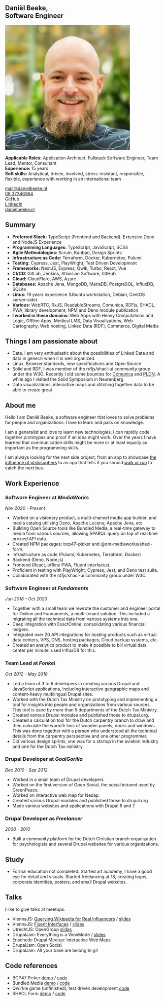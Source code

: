 Daniël Beeke, <br />Software Engineer
-------------------------

![daniel](/daniel.jpeg)

**Applicable Roles:** Application Architect, Fullstack Software Engineer, Team Lead, Mentor, Consultant<br/>
**Experience:** 15 years<br />
**Soft skills:** Analytical, driven, involved, stress-resistant, responsible, flexible, experience with working in an international team


[mail@danielbeeke.nl](mailto://mail@danielbeeke.nl)<br />
[06 37346364](tel://0031637346364)<br />
[GitHub](https://github.com/danielbeeke/)<br />
[LinkedIn](https://www.linkedin.com/in/danielbeeke/)<br />
[danielbeeke.nl](https://danielbeeke.nl/)


Summary
-------------------------

-   **Preferred Stack:** TypeScript (Frontend and Backend), Extensive Deno and NodeJS Experience
-   **Programming Languages:** TypeScript, JavaScript, SCSS
-   **Agile Methodologies:** Scrum, Kanban, Design Sprints
-   **Infrastructure as Code:** Terraform, Docker, Kubernetes, Pulumi
-   **Testing:** Cypress, Jest, PlayWright, Test Driven Development
-   **Frameworks:** NextJS, Express, Qwik, Turbo, React, Vue
-   **CI/CD:** GitLab, Jenkins, Atlassian Software, GitHub
-   **Cloud:** CloudFlare, AWS, Azure
-   **Databases:** Apache Jena, MongoDB, MariaDB, PostgreSQL, InfluxDB, SQLite
-   **Linux:** 19 years experience (Ubuntu workstation, Debian, CentOS server-side)
-   **Various:** WebRTC, RxJS, ReadableStreams, Comunica, RDFjs, SHACL, PWA, library development, NPM and Deno module publication
-   **I worked in these domains:** Web Apps with Heavy Computations and Logic, Offline Apps, Medical LMS, Data Visualizations, Web Cartography, Web hosting, Linked Data (RDF), Commerce, Digital Media


Things I am passionate about
-------------------------

-   Data. I am very enthusiastic about the possibilities of Linked Data and data in general when it is well organized.
-   Linux, Browser standards, new specifications and Open Source
-   Solid and RDF, I was member of the rdfjs/shacl-ui community group under the W3C. Recently I did some bounties for [Comunica](https://comunica.dev/association/bounties/) and [PLDN](https://github.com/pldn/LDWizard/issues/59). A while ago I visited the Solid Symposium in Neurenberg.
-   Data visualizations, interactive maps and stitching together data to be able to create great 

About me
---------------

Hello I am Daniël Beeke, a software engineer that loves to solve problems for people and organizations. I love to learn and pass on knowledge.

I am a generalist and love to learn new technologies. I can rapidly code together prototypes and proof if an idea might work. Over the years I have learned that communication skills might be more or at least equally as important as the programming skills.

I am always looking for the next side project, from an app to showcase [the influence of philosophers](https://influence.danielbeeke.nl) to an app that tells if you should [walk or run](https://ov.danielbeeke.nl) to catch the next bus.

Work Experience
---------------

### Software Engineer at _MediaWorks_

*Nov 2020 - Present*

-   Worked on a visionary product, a multi-channel media app builder, and media catalog utilizing Deno, Apache Lucene, Apache Jena, etc.
-   Building Open Source tools like Bundled Media, a real-time gateway to media from various sources, allowing SPARQL query on top of real time proxied API data.
-   Created NPM packages: bcp47-picker and @om-mediaworks/shacl-form.
-   Infrastructure as code (Pulumi, Kubernetes, Terraform, Docker)
-   Backend (Deno, Node.js)
-   Frontend (React, offline PWA, Fluent interfaces).
-   Proficient in testing with PlayWright, Cypress, Jest, and Deno test suite.
-   Collaborated with the rdfjs/shacl-ui community group under W3C.

### Software Engineer at _Fundaments_

*Jun 2018 - Oct 2020*

-   Together with a small team we rewrote the customer and engineer portal for Oxilion and Fundaments, a multi-tenant solution. This included a migrating all the technical data from various systems into one. 
-   Deep integration with ExactOnline, consolidating various financial ledgers.
-   Integrated over 20 API integrations for hosting products such as virtual data centers, VPS, DNS, hosting packages, Cloud backup systems, etc.
-   Created an analytics product to make it possible to bill virtual data center per minute, used InfluxDB for this.

### Team Lead at _Fonkel_

*Oct 2012 - May 2018*

-   Led a team of 3 to 6 developers in creating various Drupal and JavaScript applications, including interactive geographic maps and content-heavy multilingual Drupal sites.
-   Worked with the Dutch Tax Ministry on prototyping and implementing a tool for insights into people and organizations from various sources. This tool is used by more than 5 departments of the Dutch Tax Ministry.
- Created various Drupal modules and published those to drupal.org.
- Created a calculation tool for the Dutch carpentry branch to draw and then calculate the warmth loss of wooden panels, doors and windows. This was done together with a person who understood all the technical details from the carpentry perspective and one other programmer.
- Did various design sprints, one was for a startup in the aviation industry and one for the Dutch Tax ministry.

### Drupal Developer at _GoalGorilla_

*Dec 2010 - Sep 2012*

- Worked in a small team of Drupal developers
- Worked on the first version of Open Social, the social intranet used by GreenPeace.
- Worked on interactive web map for Nedap.
- Created various Drupal modules and published those to drupal.org
- Made various websites and applications with Drupal 6 and 7.

### Drupal Developer as _Freelancer_

*2008 - 2010*

-   Built a community platform for the Dutch Christian branch organization for psychologists and several Drupal websites for various organizations.

Study
-----

-   Formal education not completed. Started art academy, I have a good eye for detail and visuals. Started freelancing at 18, creating logos, corporate identities, posters, and small Drupal websites.

Talks
-----

I like to give talks at meetups.

-   ViennaJS: [Querying Wikipedia for Real Influencers](https://www.youtube.com/live/MiROHWXA5lo?feature=shared&t=4065) / [slides](https://danielbeeke.nl/querying-wikipedia/)
-   ViennaJS: [Fluent Interfaces](https://www.youtube.com/watch?v=5e2xpsAzYNI) / [slides](https://danielbeeke.nl/fluent-interfaces/)
-   UtrechtJS: OpenGroup [slides](http://danielbeeke.nl/presentation-utrechtjs-20)
-   DrupalJam: Everything is a ViewMode / [slides](https://danielbeeke.nl/everything-is-a-viewmode/)
-   Enschede Drupal Meetup: Interactive Web Maps
-   DrupalJam: Open Social
-   DrupalJam: All your base are belong to git


Code references
---------------------

- BCP47 Picker [demo](https://bcp47.mediaworks.global/) / [code](https://github.com/OM-MediaWorks/bcp47-picker/blob/master/src/init.ts)
- Bundled Media [demo](https://bundled.media/stream) / [code](https://github.com/OM-MediaWorks/bundled.media/blob/master/src/Fetchers/FetchByOffsetAndLimit.ts)
- Qwirkle game (unfinished), test driven development [code](https://github.com/neutron-cracker/qwirkle/blob/master/tests/State.test.ts)
- SHACL Form [demo](https://shacl-form.mediaworks.global/0) / [code](https://github.com/OM-MediaWorks/shacl-form/blob/master/lib/editors/single/Reference/index.tsx)
